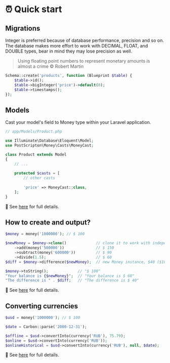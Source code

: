 # ⏰ Quick start

## Migrations

Integer is preferred because of database performance, precision and so on. The database makes more effort to work with DECIMAL, FLOAT, and DOUBLE types, bear in mind they may lose precision as well.

> Using floating point numbers to represent monetary amounts is almost a crime © Robert Martin

```php
Schema::create('products', function (Blueprint $table) {
    $table->id();
    $table->bigInteger('price')->default(0);
    $table->timestamps();
});
```

## Models

Cast your model's field to Money type within your Laravel application.

```php
// app/Models/Product.php

use Illuminate\Database\Eloquent\Model;
use PostScripton\Money\Casts\MoneyCast;

class Product extends Model
{
    // ...
    
    protected $casts = [
        // other casts
        
        'price' => MoneyCast::class,
    ];
}
```

👀 See [here](/docs/01_usage/casting.md) for full details.

## How to create and output?

```php
$money = money('1000000'); // $ 100

$newMoney = $money->clone()             // clone it to work with independent object
    ->add(money('500000'))              // $ 150
    ->subtract(money('600000'))         // $ 90
    ->divide(1.5);                      // $ 60
$diff = $money->difference($newMoney);  // new Money instance, $40 ($100 - $60)

$money->toString();             // "$ 100"
"Your balance is {$newMoney}";  // "Your balance is $ 60"
"The difference is " . $diff;   // "The difference is $ 40"
```

👀 See [here](/docs/04_money/README.md) for full details.

## Converting currencies

```php
$usd = money('1000000'); // $ 100

$date = Carbon::parse('2000-12-31');

$offline = $usd->convertInto(currency('RUB'), 75.79);                   // 7 579 ₽
$online = $usd->convertInto(currency('RUB'));                           // 7 139.5 ₽ (today is 2021-10-14)
$onlineHistorical = $usd->convertInto(currency('RUB'), null, $date);    // ~2 816 ₽
```

👀 See [here](/docs/05_services/README.md) for full details.
